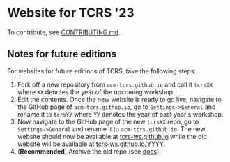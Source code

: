 # Website for TCRS '23

To contribute, see [CONTRIBUTING.md](CONTRIBUTING.md).

## Notes for future editions
For websites for future editions of TCRS, take the following steps:
1. Fork off a new repository from `acm-tcrs.github.io` and call it `tcrsXX` where `XX` denotes the year of the upcoming workshop.
2. Edit the contents. Once the new website is ready to go live, navigate to the GitHub page of `acm-tcrs.github.io`,
go to `Settings->General` and rename it to `tcrsYY` where `YY` denotes the year of past year's workshop.
3. Now navigate to the GitHub page of the new `tcrsXX` repo,
go to `Settings->General` and rename it to `acm-tcrs.github.io`.
The new website should now be available at [tcrs-ws.github.io](https://tcrs-ws.github.io/) while the old website will be available at [tcrs-ws.github.io/YYYY](https://tcrs-ws.github.io/YYYY).
4. (**Recommended**) Archive the old repo (see [docs](https://docs.github.com/en/repositories/archiving-a-github-repository/archiving-repositories)).
